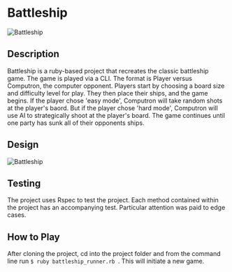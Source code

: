 # Battleship
![Battleship](https://user-images.githubusercontent.com/76889420/121446608-1eba6c80-c951-11eb-8533-d8b9d0e5f35d.png)

## Description  
Battleship is a ruby-based project that recreates the classic battleship game. The game is played via a CLI. The format is Player versus Computron, the computer opponent. Players start by choosing a board size and difficulty level for play. They then place their ships, and the game begins. If the player chose 'easy mode', Computron will take random shots at the player's baord. But if the player chose 'hard mode', Computron will use AI to strategically shoot at the player's board. The game continues until one party has sunk all of their opponents ships.

## Design  

![Battleship](https://user-images.githubusercontent.com/76889420/121447084-334b3480-c952-11eb-863d-a6ca933af210.png)


## Testing  
The project uses Rspec to test the project. Each method contained within the project has an accompanying test. Particular attention was paid to edge cases.

## How to Play

After cloning the project, cd into the project folder and from the command line run ```$ ruby battleship_runner.rb ```. This will initiate a new game.
